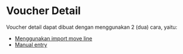 # Voucher Detail

Voucher detail dapat dibuat dengan menggunakan 2 (dua) cara, yaitu:

* [Menggunakan import move line](./membuat-detail-import.md)
* [Manual entry](./membuat-detail-import.md)
